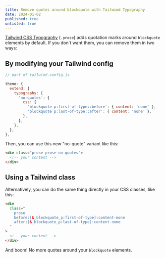```yaml
---
title: Remove quotes around blockquote with Tailwind Typography
date: 2024-01-02
published: true
unlisted: true
---
```


[Tailwind CSS Typography](https://tailwindcss.com/docs/typography-plugin) (`.prose`) adds quotation marks around `blockquote` elements by default. If you don't want them, you can remove them in two ways:

## By modifying your Tailwind config

```javascript
// part of tailwind.config.js

theme: {
  extend: {
    typography: {
      'no-quotes': {
        css: {
          'blockquote p:first-of-type::before': { content: 'none' },
          'blockquote p:last-of-type::after': { content: 'none' },
        },
      },
    },
  },
},
```

Then, you can use this new "no-quote" variant like this:

```html
<div class="prose prose-no-quotes">
  <!-- your content -->
</div>
```

## Using a Tailwind class

Alternatively, you can do the same thing directly in your CSS classes, like this:

```html
<div
  class="
    prose
    before:[&_blockquote_p:first-of-type]:content-none
    after:[&_blockquote_p:last-of-type]:content-none
  "
>
  <!-- your content -->
</div>
```

And boom! No more quotes around your `blockquote` elements.
